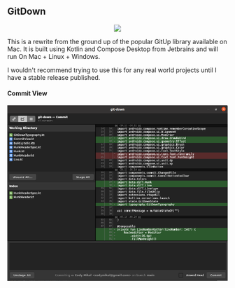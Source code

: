 ## GitDown

<div style="width:100%; display:flex; justify-content:center;">
    <img src="https://github.com/codymikol/git-down/blob/main/docs/splash_demo.png?raw=true"/>
</div>

This is a rewrite from the ground up of the popular GitUp
library available on Mac. It is built using Kotlin and 
Compose Desktop from Jetbrains and will run On Mac + Linux + Windows.


I wouldn't recommend trying to use this for any real
world projects until I have a stable release published.

#### Commit View

![Commit View Example](./docs/example.png)
